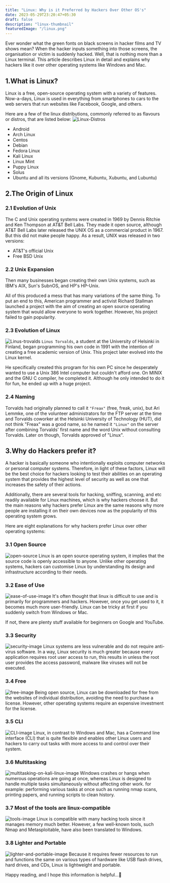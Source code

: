 ```yaml
---
title: "Linux: Why is it Preferred by Hackers Over Other OS's"
date: 2023-05-29T23:20:47+05:30
draft: false
description: "linux-thumbnail"
featuredImage: "/linux.png"
---
```

Ever wonder what the green fonts on black screens in hacker films and TV shows mean? When the hacker inputs something into those screens, the organisation or victim is suddenly hacked. Well, that is nothing more than a Linux terminal. This article describes Linux in detail and explains why hackers like it over other operating systems like Windows and Mac. 
<!--more-->
## 1.What is Linux?
Linux is a free, open-source operating system with a variety of features.
Now-a-days, Linux is used in everything from smartphones to cars to the web servers that run websites like Facebook, Google, and others.

Here are a few of the linux distributions, commonly referred to as flavours or distros, that are listed below:
![Linux-Distros](/Linux-Distro.png "Linux Distros")
- Android
- Arch Linux
- Centos
- Debian
- Fedora Linux
- Kali Linux
- Linux Mint
- Puppy Linux
- Solus
- Ubuntu and all its versions (Gnome, Kubuntu, Xubuntu, and Lubuntu)
## 2.The Origin of Linux
### 2.1 Evolution of Unix
The C and Unix operating systems were created in 1969 by Dennis Ritchie and Ken Thompson at AT&T Bell Labs. They made it open source, although AT&T Bell Labs later released the UNIX OS as a commercial product in 1967. But this did not make people happy. As a result, UNIX was released in two versions:
- AT&T's official Unix
- Free BSD Unix

### 2.2 Unix Expansion
Then many businesses began creating their own Unix systems, such as IBM's AIX, Sun's SubnOS, and HP's HP-Unix.

All of this produced a mess that has many variations of the same thing. To put an end to this, American programmer and activist Richard Stallman launched a project with the aim of creating an open source operating system that would allow everyone to work together. However, his project failed to gain popularity.

### 2.3 Evolution of Linux
![Linus-trovalds](/linus-trovalds.png "Linus Trovalds")
`Linus Torvalds`, a student at the University of Helsinki in Finland, began programming his own code in 1991 with the intention of creating a free academic version of Unix. This project later evolved into the Linux kernel. 

He specifically created this program for his own PC since he desperately wanted to use a Unix 386 Intel computer but couldn't afford one. On MINIX and the GNU C compiler, he completed it. 
Although he only intended to do it for fun, he ended up with a huge project.

### 2.4 Naming
Torvalds had originally planned to call it `"Freax"` (free, freak, unix), but Ari Lemmke, one of the volunteer administrators for the FTP server at the time and Torvalds coworker at the Helsinki University of Technology (HUT), did not think "Freax" was a good name, so he named it `"Linux"` on the server after combining Torvalds' first name and the word Unix without consulting Torvalds. Later on though, Torvalds approved of "Linux".

## 3.Why do Hackers prefer it?
A hacker is basically someone who intentionally exploits computer networks or personal computer systems. Therefore, in light of these factors, Linux will be the best choice for hackers looking to test their abilities on an operating system that provides the highest level of security as well as one that increases the safety of their actions.

Additionally, there are several tools for hacking, sniffing, scanning, and etc readily available for Linux machines, which is why hackers choose it. But the main reasons why hackers prefer Linux are the same reasons why more people are installing it on their own devices now as the popularity of this operating system grows.

Here are eight explanations for why hackers prefer Linux over other operating systems:
### 3.1 Open Source
![open-source](/open-source.png "Open Source")
Linux is an open source operating system, it implies that the source code is openly accessible to anyone. Unlike other operating systems, hackers can customise Linux by understanding its design and infrastructure according to their needs.
### 3.2 Ease of Use
![ease-of-use-image](/ease-of-use.png "Ease of use")
It's often thought that linux is difficult to use and is primarily for programmers and hackers. However, once you get used to it, it becomes much more user-friendly. Linux can be tricky at first if you suddenly switch from Windows or Mac. 

If not, there are plenty stuff available for beginners on Google and YouTube.
### 3.3 Security
![security-image](/security.png "Security")
Linux systems are less vulnerable and do not require anti-virus software. 
In a way, Linux security is much greater because every application requires root user access to run, this results in unless the root user provides the access password, malware like viruses will not be executed.
### 3.4 Free
![free-image](/free.png "Free")
 Being open source, Linux can be downloaded for free from the websites of individual distribution, avoiding the need to purchase a license. 
However, other operating systems require an expensive investment for the license.
### 3.5 CLI
![CLI-image](/cli.png "Command Line Interface (CLI)")
Linux, in contrast to Windows and Mac, has a Command line interface (CLI) that is quite flexible and enables other Linux users and hackers to carry out tasks with more access to and control over their system.
### 3.6 Multitasking
![multitasking-on-kali-linux-image](/multitasking.png "Multitasking")
Windows crashes or hangs when numerous operations are going at once, whereas Linux is designed to handle multiple tasks simultaneously without affecting other work.
for example: performing various tasks at once such as running nmap scans, printing papers, and running scripts to clean history.
### 3.7 Most of the tools are linux-compatible
![tools-image](/tools.png "Hacking tools")
Linux is compatible with many hacking tools since it manages memory much better. However, a few well-known tools, such Nmap and Metasploitable, have also been translated to Windows.
### 3.8 Lighter and Portable
![lighter-and-portable-image](/portable-lighter.png "Lighter and Portable")
Because it requires fewer resources to run and functions the same on various types of hardware like USB flash drives, hard drives, and CDs, Linux is lightweight and portable.


Happy reading, and I hope this information is helpful...🐾